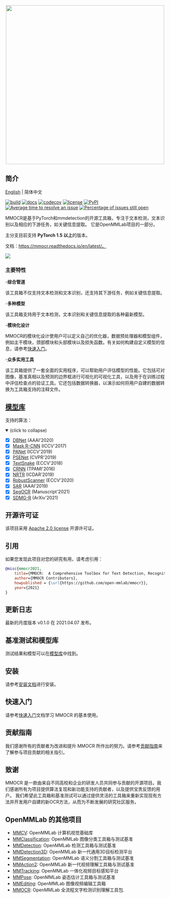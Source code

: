 <div align="center">
  <img src="resources/mmocr-logo.png" width="500px"/>
</div>

## 简介

[English](/README.md) | 简体中文

[![build](https://github.com/open-mmlab/mmocr/workflows/build/badge.svg)](https://github.com/open-mmlab/mmocr/actions)
[![docs](https://readthedocs.org/projects/mmocr/badge/?version=latest)](https://mmocr.readthedocs.io/en/latest/?badge=latest)
[![codecov](https://codecov.io/gh/open-mmlab/mmocr/branch/main/graph/badge.svg)](https://codecov.io/gh/open-mmlab/mmocr)
[![license](https://img.shields.io/github/license/open-mmlab/mmocr.svg)](https://github.com/open-mmlab/mmocr/blob/main/LICENSE)
[![PyPI](https://badge.fury.io/py/mmocr.svg)](https://pypi.org/project/mmocr/)
[![Average time to resolve an issue](https://isitmaintained.com/badge/resolution/open-mmlab/mmocr.svg)](https://github.com/open-mmlab/mmocr/issues)
[![Percentage of issues still open](https://isitmaintained.com/badge/open/open-mmlab/mmocr.svg)](https://github.com/open-mmlab/mmocr/issues)

MMOCR是基于PyTorch和mmdetection的开源工具箱，专注于文本检测，文本识别以及相应的下游任务，如关键信息提取。 它是OpenMMLab项目的一部分。

主分支目前支持 **PyTorch 1.5 以上**的版本。

文档：https://mmocr.readthedocs.io/en/latest/。

<div align="left">
  <img src="resources/illustration.jpg"/>
</div>

### 主要特性

-**综合管道**

   该工具箱不仅支持文本检测和文本识别，还支持其下游任务，例如关键信息提取。

-**多种模型**

  该工具箱支持用于文本检测，文本识别和关键信息提取的各种最新模型。

-**模块化设计**

  MMOCR的模块化设计使用户可以定义自己的优化器，数据预处理器和模型组件，例如主干模块，颈部模块和头部模块以及损失函数。有关如何构建自定义模型的信息，请参考[快速入门](docs/getting_started.md)。

-**众多实用工具**

  该工具箱提供了一套全面的实用程序，可以帮助用户评估模型的性能。它包括可对图像，基准真相以及预测的边界框进行可视化的可视化工具，以及用于在训练过程中评估检查点的验证工具。它还包括数据转换器，以演示如何将用户自建的数据转换为工具箱支持的注释文件。
## [模型库](https://mmocr.readthedocs.io/en/latest/modelzoo.html)

支持的算法：

<details open>
<summary>(click to collapse)</summary>

- [x] [DBNet](configs/textdet/dbnet/README.md) (AAAI'2020)
- [x] [Mask R-CNN](configs/textdet/maskrcnn/README.md) (ICCV'2017)
- [x] [PANet](configs/textdet/panet/README.md) (ICCV'2019)
- [x] [PSENet](configs/textdet/psenet/README.md) (CVPR'2019)
- [x] [TextSnake](configs/textdet/textsnake/README.md) (ECCV'2018)
- [x] [CRNN](configs/textrecog/crnn/crnn_academic_dataset.py) (TPAMI'2016)
- [x] [NRTR](configs/textrecog/nrtr/README.md) (ICDAR'2019)
- [x] [RobustScanner](configs/textrecog/robust_scanner/README.md) (ECCV'2020)
- [x] [SAR](configs/textrecog/sar/README.md) (AAAI'2019)
- [x] [SegOCR](configs/bottom_up/higherhrnet/README.md) (Manuscript'2021)
- [x] [SDMG-R](configs/kie/sdmgr/README.md) (ArXiv'2021)

</details>

## 开源许可证

该项目采用 [Apache 2.0 license](LICENSE) 开源许可证。 

## 引用

如果您发现此项目对您的研究有用，请考虑引用：

```bibtex
@misc{mmocr2021,
    title={MMOCR:  A Comprehensive Toolbox for Text Detection, Recognition and Understanding},
    author={MMOCR Contributors},
    howpublished = {\url{https://github.com/open-mmlab/mmocr}},
    year={2021}
}
```

## 更新日志

最新的月度版本 v0.1.0 在 2021.04.07 发布。

## 基准测试和模型库

测试结果和模型可以在[模型库](https://mmocr.readthedocs.io/en/latest/index.html)中找到。

## 安装

请参考[安装文档](docs/install.md)进行安装。

## 快速入门

请参考[快速入门](docs/getting_started.md)文档学习 MMOCR 的基本使用。 

## 贡献指南

我们感谢所有的贡献者为改进和提升 MMOCR 所作出的努力。请参考[贡献指南](.github/CONTRIBUTING.md)来了解参与项目贡献的相关指引。

## 致谢

MMOCR 是一款由来自不同高校和企业的研发人员共同参与贡献的开源项目。我们感谢所有为项目提供算法复现和新功能支持的贡献者，以及提供宝贵反馈的用户。 我们希望此工具箱和基准测试可以通过提供灵活的工具箱来重新实现现有方法并开发用户自建的新OCR方法，从而为不断发展的研究社区服务。

## OpenMMLab 的其他项目


- [MMCV](https://github.com/open-mmlab/mmcv): OpenMMLab 计算机视觉基础库
- [MMClassification](https://github.com/open-mmlab/mmclassification): OpenMMLab 图像分类工具箱与测试基准
- [MMDetection](https://github.com/open-mmlab/mmdetection): OpenMMLab 检测工具箱与测试基准
- [MMDetection3D](https://github.com/open-mmlab/mmdetection3d): OpenMMLab 新一代通用3D目标检测平台
- [MMSegmentation](https://github.com/open-mmlab/mmsegmentation): OpenMMLab 语义分割工具箱与测试基准
- [MMAction2](https://github.com/open-mmlab/mmaction2): OpenMMLab 新一代视频理解工具箱与测试基准
- [MMTracking](https://github.com/open-mmlab/mmtracking): OpenMMLab 一体化视频目标感知平台
- [MMPose](https://github.com/open-mmlab/mmpose): OpenMMLab 姿态估计工具箱与测试基准
- [MMEditing](https://github.com/open-mmlab/mmediting): OpenMMLab 图像视频编辑工具箱
- [MMOCR](https://github.com/open-mmlab/mmocr): OpenMMLab 全流程文字检测识别理解工具包.
